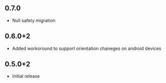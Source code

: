 ## 0.7.0
- Null safety migration
## 0.6.0+2
- Added workoround to support orientation chaneges on android devices
## 0.5.0+2
- Initial release
